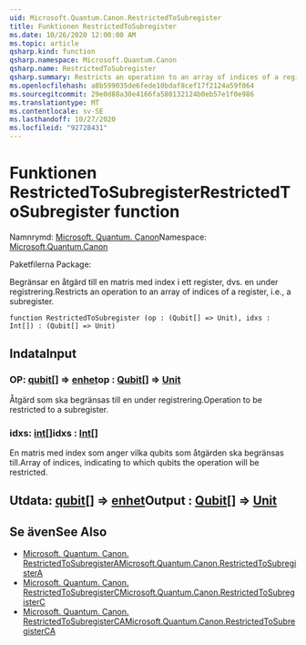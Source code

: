 ```yaml
---
uid: Microsoft.Quantum.Canon.RestrictedToSubregister
title: Funktionen RestrictedToSubregister
ms.date: 10/26/2020 12:00:00 AM
ms.topic: article
qsharp.kind: function
qsharp.namespace: Microsoft.Quantum.Canon
qsharp.name: RestrictedToSubregister
qsharp.summary: Restricts an operation to an array of indices of a register, i.e., a subregister.
ms.openlocfilehash: a8b599035de6fede10bdaf8cef17f2124a59f064
ms.sourcegitcommit: 29e0d88a30e4166fa580132124b0eb57e1f0e986
ms.translationtype: MT
ms.contentlocale: sv-SE
ms.lasthandoff: 10/27/2020
ms.locfileid: "92728431"
---
```

# <a name="restrictedtosubregister-function"></a><span data-ttu-id="ffe2c-102">Funktionen RestrictedToSubregister</span><span class="sxs-lookup"><span data-stu-id="ffe2c-102">RestrictedToSubregister function</span></span>

<span data-ttu-id="ffe2c-103">Namnrymd: [Microsoft. Quantum. Canon](xref:Microsoft.Quantum.Canon)</span><span class="sxs-lookup"><span data-stu-id="ffe2c-103">Namespace: [Microsoft.Quantum.Canon](xref:Microsoft.Quantum.Canon)</span></span>

<span data-ttu-id="ffe2c-104">Paketfilerna [](https://nuget.org/packages/)</span><span class="sxs-lookup"><span data-stu-id="ffe2c-104">Package: [](https://nuget.org/packages/)</span></span>


<span data-ttu-id="ffe2c-105">Begränsar en åtgärd till en matris med index i ett register, dvs. en under registrering.</span><span class="sxs-lookup"><span data-stu-id="ffe2c-105">Restricts an operation to an array of indices of a register, i.e., a subregister.</span></span>

```qsharp
function RestrictedToSubregister (op : (Qubit[] => Unit), idxs : Int[]) : (Qubit[] => Unit)
```


## <a name="input"></a><span data-ttu-id="ffe2c-106">Indata</span><span class="sxs-lookup"><span data-stu-id="ffe2c-106">Input</span></span>

### <a name="op--qubit--unit"></a><span data-ttu-id="ffe2c-107">OP: [qubit](xref:microsoft.quantum.lang-ref.qubit)[] => [enhet](xref:microsoft.quantum.lang-ref.unit)</span><span class="sxs-lookup"><span data-stu-id="ffe2c-107">op : [Qubit](xref:microsoft.quantum.lang-ref.qubit)[] => [Unit](xref:microsoft.quantum.lang-ref.unit)</span></span> 

<span data-ttu-id="ffe2c-108">Åtgärd som ska begränsas till en under registrering.</span><span class="sxs-lookup"><span data-stu-id="ffe2c-108">Operation to be restricted to a subregister.</span></span>


### <a name="idxs--int"></a><span data-ttu-id="ffe2c-109">idxs: [int](xref:microsoft.quantum.lang-ref.int)[]</span><span class="sxs-lookup"><span data-stu-id="ffe2c-109">idxs : [Int](xref:microsoft.quantum.lang-ref.int)[]</span></span>

<span data-ttu-id="ffe2c-110">En matris med index som anger vilka qubits som åtgärden ska begränsas till.</span><span class="sxs-lookup"><span data-stu-id="ffe2c-110">Array of indices, indicating to which qubits the operation will be restricted.</span></span>



## <a name="output--qubit--unit"></a><span data-ttu-id="ffe2c-111">Utdata: [qubit](xref:microsoft.quantum.lang-ref.qubit)[] => [enhet](xref:microsoft.quantum.lang-ref.unit)</span><span class="sxs-lookup"><span data-stu-id="ffe2c-111">Output : [Qubit](xref:microsoft.quantum.lang-ref.qubit)[] => [Unit](xref:microsoft.quantum.lang-ref.unit)</span></span> 



## <a name="see-also"></a><span data-ttu-id="ffe2c-112">Se även</span><span class="sxs-lookup"><span data-stu-id="ffe2c-112">See Also</span></span>

- [<span data-ttu-id="ffe2c-113">Microsoft. Quantum. Canon. RestrictedToSubregisterA</span><span class="sxs-lookup"><span data-stu-id="ffe2c-113">Microsoft.Quantum.Canon.RestrictedToSubregisterA</span></span>](xref:Microsoft.Quantum.Canon.RestrictedToSubregisterA)
- [<span data-ttu-id="ffe2c-114">Microsoft. Quantum. Canon. RestrictedToSubregisterC</span><span class="sxs-lookup"><span data-stu-id="ffe2c-114">Microsoft.Quantum.Canon.RestrictedToSubregisterC</span></span>](xref:Microsoft.Quantum.Canon.RestrictedToSubregisterC)
- [<span data-ttu-id="ffe2c-115">Microsoft. Quantum. Canon. RestrictedToSubregisterCA</span><span class="sxs-lookup"><span data-stu-id="ffe2c-115">Microsoft.Quantum.Canon.RestrictedToSubregisterCA</span></span>](xref:Microsoft.Quantum.Canon.RestrictedToSubregisterCA)